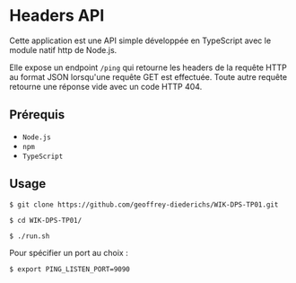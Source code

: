 # Headers API

Cette application est une API simple développée en TypeScript avec le module natif http de Node.js. 

Elle expose un endpoint `/ping` qui retourne les headers de la requête HTTP au format JSON lorsqu'une requête GET est effectuée. Toute autre requête retourne une réponse vide avec un code HTTP 404.

## Prérequis

- `Node.js`
- `npm`
- `TypeScript`

## Usage

```console
$ git clone https://github.com/geoffrey-diederichs/WIK-DPS-TP01.git

$ cd WIK-DPS-TP01/

$ ./run.sh
```

Pour spécifier un port au choix :

```console
$ export PING_LISTEN_PORT=9090
```